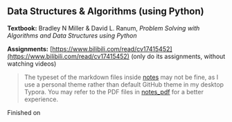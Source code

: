 ## Data Structures & Algorithms (using Python)

**Textbook:** Bradley N Miller & David L. Ranum, *Problem Solving with Algorithms and Data Structures using Python* 

**Assignments:** [https://www.bilibili.com/read/cv17415452](https://www.bilibili.com/read/cv17415452) (only do its assignments, without watching videos)

> The typeset of the markdown files inside [notes](.\notes) may not be fine, as I use a personal theme rather than default GitHub theme in my desktop Typora. You may refer to the PDF files in [notes_pdf](./notes_pdf) for a better experience.

Finished on 